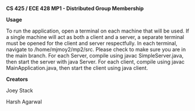 **CS 425 / ECE 428 MP1 - Distributed Group Membership**


**Usage**

To run the application, open a terminal on each machine that will be used. If a single machine will act as both a client and a server, a separate terminal must be opened for the client and server respectfully.
In each terminal, navigate to /home/mjmoy2/mp2/src.
Please check to make sure you are in the main branch.
For each Server, compile using javac SimpleServer.java, then start the server with java Server.
For each client, compile using javac MainApplication.java, then start the client using java client.

**Creators**

Joey Stack

Harsh Agarwal

